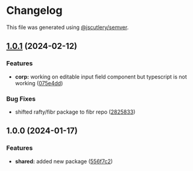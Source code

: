 # Changelog

This file was generated using [@jscutlery/semver](https://github.com/jscutlery/semver).

## [1.0.1](https://github.com/rhinobase/raftyui/compare/shared-1.0.0...shared-1.0.1) (2024-02-12)

### Features

- **corp:** working on editable input field component but typescript is not working ([075e4dd](https://github.com/rhinobase/raftyui/commit/075e4ddc51d7d406358db262692c07608542e776))

### Bug Fixes

- shifted rafty/fibr package to fibr repo ([2825833](https://github.com/rhinobase/raftyui/commit/2825833ac7f5b4e9e0d977c6d658065f9f61c94f))

## 1.0.0 (2024-01-17)

### Features

- **shared:** added new package ([556f7c2](https://github.com/rhinobase/raftyui/commit/556f7c2217708e7bf0679b4d5d3ae13d2caa20c0))
